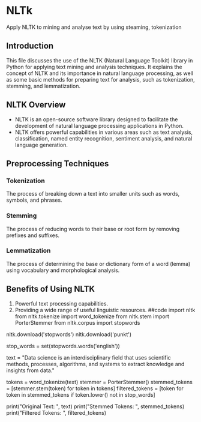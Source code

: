 # NLTk
Apply NLTK to mining and analyse text by using steaming, tokenization
## Introduction

This file discusses the use of the NLTK (Natural Language Toolkit) library in Python for applying text mining and analysis techniques. It explains the concept of NLTK and its importance in natural language processing, as well as some basic methods for preparing text for analysis, such as tokenization, stemming, and lemmatization.

## NLTK Overview

- NLTK is an open-source software library designed to facilitate the development of natural language processing applications in Python.
- NLTK offers powerful capabilities in various areas such as text analysis, classification, named entity recognition, sentiment analysis, and natural language generation.

## Preprocessing Techniques

### Tokenization
The process of breaking down a text into smaller units such as words, symbols, and phrases.

### Stemming
The process of reducing words to their base or root form by removing prefixes and suffixes.

### Lemmatization
The process of determining the base or dictionary form of a word (lemma) using vocabulary and morphological analysis.

## Benefits of Using NLTK
1. Powerful text processing capabilities.
2. Providing a wide range of useful linguistic resources.
##code
import nltk
from nltk.tokenize import word_tokenize
from nltk.stem import PorterStemmer
from nltk.corpus import stopwords

nltk.download('stopwords')
nltk.download('punkt')

stop_words = set(stopwords.words('english'))

text = "Data science is an interdisciplinary field that uses scientific methods, processes, algorithms, and systems to extract knowledge and insights from data."

tokens = word_tokenize(text)
stemmer = PorterStemmer()
stemmed_tokens = [stemmer.stem(token) for token in tokens]
filtered_tokens = [token for token in stemmed_tokens if token.lower() not in stop_words]

print("Original Text: ", text)
print("Stemmed Tokens: ", stemmed_tokens)
print("Filtered Tokens: ", filtered_tokens)
